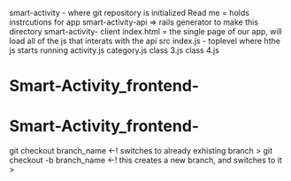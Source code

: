 smart-activity - where git repository is initialized
Read me = holds instrcutions for app
smart-activity-api => rails generator to make this directory
smart-activity- client
    index.html = the single page of our app, will load all of the js that interats with the api
    src
index.js - toplevel where  hthe js starts running
activity.js
category.js
    class 3.js
    class 4.js
# Smart-Activity_frontend-
# Smart-Activity_frontend-


git checkout branch_name <-! switches to already exhisting branch >
git checkout -b branch_name   <-! this creates a new branch, and switches to it >